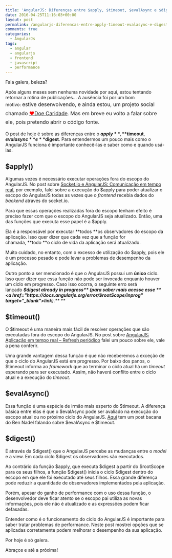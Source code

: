 ```yaml
---
title: 'AngularJS: Diferenças entre $apply, $timeout, $evalAsync e $digest'
date: 2016-04-25T11:16:03+00:00
layout: post
permalink: /angularjs-diferencas-entre-apply-timeout-evalasync-e-digest/
comments: true
categories:
  - AngularJs
tags:
  - angular
  - angularjs
  - frontend
  - javascript
  - performance
---
```

Fala galera, beleza?

Após alguns meses sem nenhuma novidade por aqui, estou tentando retornar a rotina de publicações&#8230; A ausência foi por um bom motivo: <span style="line-height: 1.71429; font-size: 1rem;">estive desenvolvendo, e ainda estou, um projeto social chamado </span><a style="line-height: 1.71429; font-size: 1rem;" href="http://doecaridade.com" target="_blank"><span style="color: #ff0000;">♥</span>Doe Caridade</a>.<span style="line-height: 1.71429; font-size: 1rem;"> Mas em breve eu volto a falar sobre ele, pois pretendo abrir o código fonte.</span>

O post de hoje é sobre as diferenças entre o **$apply**, **$timeout**, **$evalasync** e **$digest**. Para entendermos um pouco mais como o AngularJS funciona é importante conhecê-las e saber como e quando usá-las.
<!--more-->

## $apply()

Algumas vezes é necessário executar operações fora do escopo do AngularJS. No post sobre <a href="http://gabrielfeitosa.com/socketio-angularjs-comunicacao-realtime/" target="_blank">Socket.io e AngularJS: Comunicação em tempo real</a>, por exemplo, falei sobre a execução do $apply para poder atualizar o escopo do AngularJS todas as vezes que o _frontend_ recebia dados do _backend_ através do socket.io.

Para que essas operações realizadas fora do escopo tenham efeito é preciso fazer com que o escopo do AngularJS seja atualizado. Então, uma das funções que executa esse papel é a $apply.

Ela é a responsável por executar **todos **os observadores do escopo da aplicação. Isso quer dizer que cada vez que a função for chamada, **todo **o ciclo de vida da aplicação será atualizado.

Muito cuidado, no entanto, com o excesso de utilização do $apply, pois ele é um processo pesado e pode levar a problemas de desempenho da aplicação.

Outro ponto a ser mencionado é que o AngularJS possui um **único** ciclo. Isso quer dizer que essa função não pode ser invocada enquanto houver um ciclo em progresso. Caso isso ocorra, o seguinte erro será lançado _**$digest already in progress** (para saber mais acesse esse **<a href="https://docs.angularjs.org/error/$rootScope/inprog" target="_blank">link</a>**).** **_

## $timeout()

O $timeout é uma maneira mais fácil de resolver operações que são executadas fora do escopo do AngularJS. No post sobre <a href="http://gabrielfeitosa.com/angularjs-refresh-periodico/" target="_blank">AngularJS: Aplicação em tempo real – Refresh periódico</a> falei um pouco sobre ele, vale a pena conferir.

Uma grande vantagem dessa função é que não receberemos a exceção de que o ciclo do AngularJS está em progresso. Por baixo dos panos, o $timeout informa ao _framework_ que ao terminar o ciclo atual há um _timeout_ esperando para ser executado. Assim, não haverá conflito entre o ciclo atual e a execução do _timeout_.

## $evalAsync()

Essa função é uma espécie de irmão mais esperto do $timeout. A diferença básica entre elas é que o $evalAsync pode ser avaliado na execução do escopo atual ou no próximo ciclo do AngularJS. <a href="http://www.bennadel.com/blog/2605-scope-evalasync-vs-timeout-in-angularjs.htm" target="_blank">Aqui</a> tem um post bacana do Ben Nadel falando sobre $evalAsync e $timeout.

## $digest()

É através da $digest() que o AngularJS percebe as mudanças entre o _model_ e a view. Em cada ciclo $digest os observadores são executados.

Ao contrário da função $apply, que executa $digest a partir do $rootScope para os seus filhos, a função $digest() inicia o ciclo $digest dentro do escopo em que ele foi executado até seus filhos. Essa grande diferença pode reduzir a quantidade de observadores implementados pela aplicação.

Porém, apesar do ganho de performance com o uso dessa função, o desenvolvedor deve ficar atento se o escopo pai utiliza as novas informações, pois ele não é atualizado e as expressões podem ficar defasadas.

Entender como é o funcionamento do ciclo do AngularJS é importante para saber tratar problemas de performance. Neste post mostrei opções que se aplicadas corretamente podem melhorar o desempenho da sua aplicação.

Por hoje é só galera.

Abraços e até a próxima!

&nbsp;